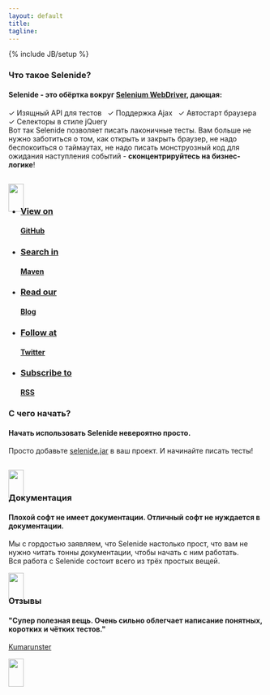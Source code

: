 ```yaml
---
layout: default
title:
tagline:
---
```

{% include JB/setup %}

<div class="short wiki">
<div class="wrapper-color-content">

<h3>Что такое Selenide?</h3>
<h4>Selenide - это обёртка вокруг <a href="http://docs.seleniumhq.org/projects/webdriver/" target="_blank">Selenium WebDriver</a>, дающая:</h4>

✓ Изящный API для тестов&nbsp;&nbsp;
✓ Поддержка Ajax&nbsp;&nbsp;
✓ Автостарт браузера&nbsp;&nbsp;
✓ Селекторы в стиле jQuery<br>
Вот так Selenide позволяет писать лаконичные тесты. Вам больше не нужно заботиться о
том, как открыть и закрыть браузер, не надо беспокоиться о таймаутах, не надо писать монструозный код для
ожидания наступления событий - <b>сконцентрируйтесь на бизнес-логике</b>!<br>

<a href="https://github.com/codeborne/selenide/wiki" target="_blank"> <img style="margin-top: 15px; margin-bottom: -33px" src="{{ BASE_PATH }}/images/arrow-down.png" width="30" height="55" border="0"/> </a>
</div></div>



<div class="quicklinks">
<div class="wrapper-color-content">
<ul class="gray-boxes">
  <li><a href="https://github.com/codeborne/selenide" target="_blank"><span class="ql"><h3>View on</h3> <strong><h4>GitHub</h4></strong></span></a></li>
  <li><a href="http://search.maven.org/#search%7Cgav%7C1%7Cg%3A%22com.codeborne%22%20AND%20a%3A%22selenide%22" target="_blank"><span class="ql"><h3>Search in</h3> <strong><h4>Maven</h4></strong></span></a></li>
  <li><a href="{{ BASE_PATH }}/archive.html"><span class="ql"><h3>Read our</h3> <strong><h4>Blog</h4></strong></span></a></li>
  <li><a href="http://twitter.com/jselenide" target="_blank"><span class="ql"><h3>Follow at</h3><strong><h4>Twitter</h4></strong></span></a></li>
  <li><a href="{{ BASE_PATH }}/rss.xml"><span class="ql"><h3>Subscribe to</h3><strong><h4>RSS</h4></strong></span></a></li>
</ul>
</div>
</div>

<div class="short howto">
<div class="wrapper-color-content">

<h3>С чего начать?</h3>
<h4>Начать использовать Selenide невероятно просто.</h4>

Просто добавьте <a href="http://search.maven.org/remotecontent?filepath=com/codeborne/selenide/2.4/selenide-2.4.jar">selenide.jar</a> в ваш проект. И начинайте писать тесты!<br>

<a href="{{ BASE_PATH }}/quick-start.html"> <img style="margin-top: 15px; margin-bottom: -33px" src="{{ BASE_PATH }}/images/arrow-down.png" width="30" height="55" border="0"/> </a>
</div></div>

<div class="short docs">
<div class="wrapper-color-content">

<h3>Документация</h3>
<h4>Плохой софт <span class="bold">не имеет</span> документации.
Отличный софт <span class="bold">не нуждается</span> в документации.</h4>

Мы с гордостью заявляем, что Selenide настолько прост, что вам не нужно читать тонны документации, чтобы начать с ним работать.<br/>
Вся работа с Selenide состоит всего из трёх простых вещей.<br>
<a href="selenide.org"> <img style="margin-top: 15px; margin-bottom: -33px" src="{{ BASE_PATH }}/images/arrow-down.png" width="30" height="55" border="0"/> </a>
</div></div>

<div class="short testimonials">
<div class="wrapper-color-content">

<h3>Отзывы</h3>
<h4>"Супер полезная вещь. Очень сильно облегчает написание понятных, коротких и чётких тестов."</h4>

<a href="http://habrahabr.ru/post/192742/#comment_6697466">Kumarunster</a><br>
<a href="{{ BASE_PATH }}/users.html"> <img style="margin-top: 15px; margin-bottom: -33px" src="{{ BASE_PATH }}/images/arrow-down.png" width="30" height="55" border="0"/> </a>
</div></div>

